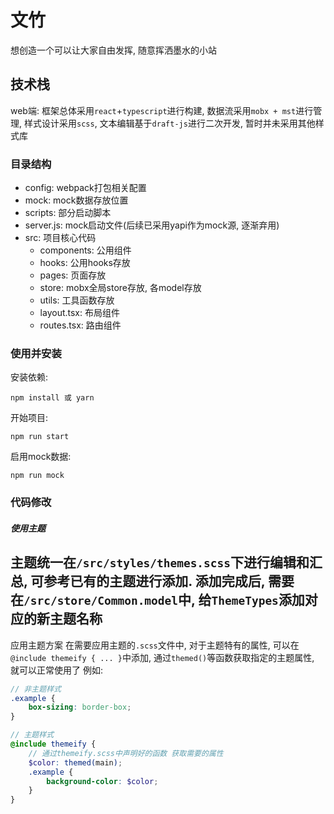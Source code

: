 # 文竹
想创造一个可以让大家自由发挥, 随意挥洒墨水的小站

## 技术栈
web端: 框架总体采用`react`+`typescript`进行构建,
数据流采用`mobx + mst`进行管理,
样式设计采用`scss`,
文本编辑基于`draft-js`进行二次开发,
暂时并未采用其他样式库

### 目录结构
- config: webpack打包相关配置
- mock: mock数据存放位置
- scripts: 部分启动脚本
- server.js: mock启动文件(后续已采用yapi作为mock源, 逐渐弃用)
- src: 项目核心代码
    - components: 公用组件
    - hooks: 公用hooks存放
    - pages: 页面存放
    - store: mobx全局store存放, 各model存放
    - utils: 工具函数存放
    - layout.tsx: 布局组件
    - routes.tsx: 路由组件
### 使用并安装
安装依赖:
```
npm install 或 yarn
```

开始项目:
```
npm run start
```

启用mock数据:
```
npm run mock
```

### 代码修改
##### 使用主题
主题统一在`/src/styles/themes.scss`下进行编辑和汇总, 可参考已有的主题进行添加.
添加完成后, 需要在`/src/store/Common.model`中, 给`ThemeTypes`添加对应的新主题名称
---
应用主题方案
在需要应用主题的`.scss`文件中, 对于主题特有的属性, 可以在`@include themeify { ... }`中添加,
通过`themed()`等函数获取指定的主题属性, 就可以正常使用了
例如:

```scss
// 非主题样式
.example {
    box-sizing: border-box;
}

// 主题样式
@include themeify {
    // 通过themeify.scss中声明好的函数 获取需要的属性
    $color: themed(main);
    .example {
        background-color: $color;
    }
}
```

